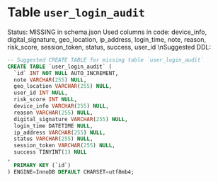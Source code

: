 ﻿# Table `user_login_audit`
Status: MISSING in schema.json
Used columns in code: device_info, digital_signature, geo_location, ip_address, login_time, note, reason, risk_score, session_token, status, success, user_id
\nSuggested DDL:
```sql
-- Suggested CREATE TABLE for missing table `user_login_audit`
CREATE TABLE `user_login_audit` (
  `id` INT NOT NULL AUTO_INCREMENT,
  note VARCHAR(255) NULL,
  geo_location VARCHAR(255) NULL,
  user_id INT NULL,
  risk_score INT NULL,
  device_info VARCHAR(255) NULL,
  reason VARCHAR(255) NULL,
  digital_signature VARCHAR(255) NULL,
  login_time DATETIME NULL,
  ip_address VARCHAR(255) NULL,
  status VARCHAR(255) NULL,
  session_token VARCHAR(255) NULL,
  success TINYINT(1) NULL
,
  PRIMARY KEY (`id`)
) ENGINE=InnoDB DEFAULT CHARSET=utf8mb4;
```
